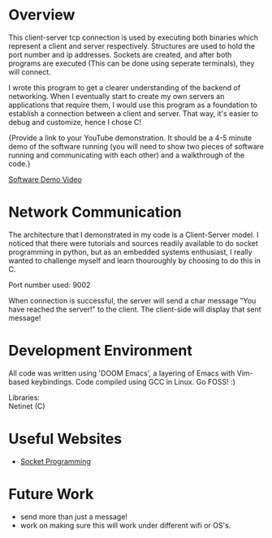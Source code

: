 # Overview

This client-server tcp connection is used by executing both binaries which represent a client and server respectively. Structures are used to hold the port number and ip addresses. Sockets are created, and after both programs are executed (This can be done using seperate terminals), they will connect.  

I wrote this program to get a clearer understanding of the backend of networking. When I eventually start to create my own servers an applications that require them, I would use this program as a foundation to establish a connection between a client and server. That way, it's easier to debug and customize, hence I chose C!  

{Provide a link to your YouTube demonstration.  It should be a 4-5 minute demo of the software running (you will need to show two pieces of software running and communicating with each other) and a walkthrough of the code.}

[Software Demo Video](http://youtube.link.goes.here)

# Network Communication

The architecture that I demonstrated in my code is a Client-Server model. I noticed that there were tutorials and sources readily available to do socket programming in python, but as an embedded systems enthusiast, I really wanted to challenge myself and learn thouroughly by choosing to do this in C.

Port number used: 9002  

When connection is successful, the server will send a char message "You have reached the server!" to the client. The client-side will display that sent message!   

# Development Environment

All code was written using 'DOOM Emacs', a layering of Emacs with Vim-based keybindings. Code compiled using GCC in Linux. Go FOSS! :)  

Libraries:  
Netinet (C)  

# Useful Websites

* [Socket Programming](https://www.geeksforgeeks.org/socket-programming-cc/)

# Future Work

* send more than just a message!  
* work on making sure this will work under different wifi or OS's.  
